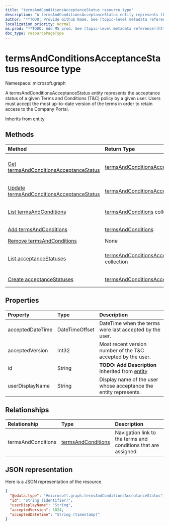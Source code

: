 ```yaml
---
title: "termsAndConditionsAcceptanceStatus resource type"
description: "A termsAndConditionsAcceptanceStatus entity represents the acceptance status of a given Terms and Conditions (T&C) policy by a given user. Users must accept the most up-to-date version of the terms in order to retain access to the Company Portal."
author: "**TODO: Provide Github Name. See [topic-level metadata reference](https://msgo.azurewebsites.net/add/document/guidelines/metadata.html#topic-level-metadata)**"
localization_priority: Normal
ms.prod: "**TODO: Add MS prod. See [topic-level metadata reference](https://msgo.azurewebsites.net/add/document/guidelines/metadata.html#topic-level-metadata)**"
doc_type: resourcePageType
---
```


# termsAndConditionsAcceptanceStatus resource type


Namespace: microsoft.graph

A termsAndConditionsAcceptanceStatus entity represents the acceptance status of a given Terms and Conditions (T&C) policy by a given user. Users must accept the most up-to-date version of the terms in order to retain access to the Company Portal.


Inherits from [entity](../resources/entity.md)

## Methods
|Method|Return Type|Description|
|:---|:---|:---|
|[Get termsAndConditionsAcceptanceStatus](../api/termsandconditionsacceptancestatus-get.md)|[termsAndConditionsAcceptanceStatus](../resources/termsandconditionsacceptancestatus.md)|Read the properties and relationships of a [termsAndConditionsAcceptanceStatus](../resources/termsandconditionsacceptancestatus.md) object.|
|[Update termsAndConditionsAcceptanceStatus](../api/termsandconditionsacceptancestatus-update.md)|[termsAndConditionsAcceptanceStatus](../resources/termsandconditionsacceptancestatus.md)|Update the properties of a [termsAndConditionsAcceptanceStatus](../resources/termsandconditionsacceptancestatus.md) object.|
|[List termsAndConditions](../api/termsandconditionsacceptancestatus-list-termsandconditions.md)|[termsAndConditions](../resources/termsandconditions.md) collection|Get the termsAndConditions from the termsAndConditions navigation property.|
|[Add termsAndConditions](../api/termsandconditionsacceptancestatus-post-termsandconditions.md)|[termsAndConditions](../resources/termsandconditions.md)|Add termsAndConditions by posting to the termsAndConditions collection.|
|[Remove termsAndConditions](../api/termsandconditionsacceptancestatus-delete-termsandconditions.md)|None|Remove a [termsAndConditions](../resources/termsandconditions.md) object.|
|[List acceptanceStatuses](../api/termsandconditions-list-acceptancestatuses.md)|[termsAndConditionsAcceptanceStatus](../resources/termsandconditionsacceptancestatus.md) collection|Get the termsAndConditionsAcceptanceStatus from the acceptanceStatuses navigation property.|
|[Create acceptanceStatuses](../api/termsandconditions-post-acceptancestatuses.md)|[termsAndConditionsAcceptanceStatus](../resources/termsandconditionsacceptancestatus.md)|Create a new acceptanceStatuses object.|

## Properties
|Property|Type|Description|
|:---|:---|:---|
|acceptedDateTime|DateTimeOffset|DateTime when the terms were last accepted by the user.|
|acceptedVersion|Int32|Most recent version number of the T&C accepted by the user.|
|id|String|**TODO: Add Description** Inherited from [entity](../resources/entity.md)|
|userDisplayName|String|Display name of the user whose acceptance the entity represents.|

## Relationships
|Relationship|Type|Description|
|:---|:---|:---|
|termsAndConditions|[termsAndConditions](../resources/termsandconditions.md)|Navigation link to the terms and conditions that are assigned.|

## JSON representation
Here is a JSON representation of the resource.
<!-- {
  "blockType": "resource",
  "keyProperty": "id",
  "@odata.type": "microsoft.graph.termsAndConditionsAcceptanceStatus",
  "baseType": "microsoft.graph.entity",
  "openType": false
}
-->
``` json
{
  "@odata.type": "#microsoft.graph.termsAndConditionsAcceptanceStatus",
  "id": "String (identifier)",
  "userDisplayName": "String",
  "acceptedVersion": 1024,
  "acceptedDateTime": "String (timestamp)"
}
```

